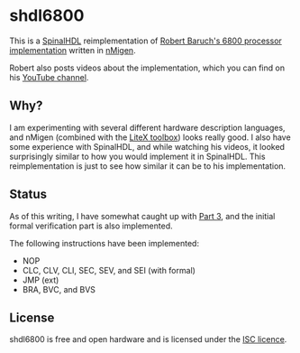 shdl6800
============
This is a [SpinalHDL](https://github.com/SpinalHDL/SpinalHDL) reimplementation of [Robert Baruch's 6800 processor implementation](https://github.com/RobertBaruch/n6800) written in [nMigen](https://github.com/m-labs/nmigen).

Robert also posts videos about the implementation, which you can find on his [YouTube channel](https://www.youtube.com/channel/UCBcljXmuXPok9kT_VGA3adg). 

## Why?

I am experimenting with several different hardware description languages, and nMigen (combined with the [LiteX toolbox](https://github.com/enjoy-digital/litex)) looks really good.
I also have some experience with SpinalHDL, and while watching his videos, it looked surprisingly similar to how you would implement it in SpinalHDL. This reimplementation is just to see how similar it can be to his implementation.

## Status

As of this writing, I have somewhat caught up with [Part 3](https://www.youtube.com/watch?v=aLQqOxnVMOQ), and the initial formal verification part is also implemented.

The following instructions have been implemented:

- NOP
- CLC, CLV, CLI, SEC, SEV, and SEI (with formal)
- JMP (ext)
- BRA, BVC, and BVS

## License

shdl6800 is free and open hardware and is licensed under the [ISC licence](http://en.wikipedia.org/wiki/ISC_license).
